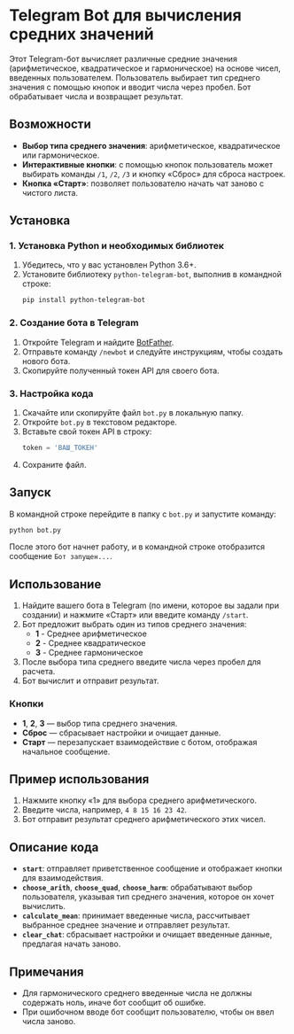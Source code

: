 # Telegram Bot для вычисления средних значений

Этот Telegram-бот вычисляет различные средние значения (арифметическое, квадратическое и гармоническое) на основе чисел, введенных пользователем. Пользователь выбирает тип среднего значения с помощью кнопок и вводит числа через пробел. Бот обрабатывает числа и возвращает результат.

## Возможности

- **Выбор типа среднего значения**: арифметическое, квадратическое или гармоническое.
- **Интерактивные кнопки**: с помощью кнопок пользователь может выбирать команды `/1`, `/2`, `/3` и кнопку «Сброс» для сброса настроек.
- **Кнопка «Старт»**: позволяет пользователю начать чат заново с чистого листа.

## Установка

### 1. Установка Python и необходимых библиотек

1. Убедитесь, что у вас установлен Python 3.6+.
2. Установите библиотеку `python-telegram-bot`, выполнив в командной строке:
    ```bash
    pip install python-telegram-bot
    ```

### 2. Создание бота в Telegram

1. Откройте Telegram и найдите [BotFather](https://t.me/botfather).
2. Отправьте команду `/newbot` и следуйте инструкциям, чтобы создать нового бота.
3. Скопируйте полученный токен API для своего бота.

### 3. Настройка кода

1. Скачайте или скопируйте файл `bot.py` в локальную папку.
2. Откройте `bot.py` в текстовом редакторе.
3. Вставьте свой токен API в строку:
    ```python
    token = 'ВАШ_ТОКЕН'
    ```
4. Сохраните файл.

## Запуск

В командной строке перейдите в папку с `bot.py` и запустите команду:

```bash
python bot.py
```

После этого бот начнет работу, и в командной строке отобразится сообщение `Бот запущен...`.

## Использование

1. Найдите вашего бота в Telegram (по имени, которое вы задали при создании) и нажмите «Старт» или введите команду `/start`.
2. Бот предложит выбрать один из типов среднего значения:
   - **1** - Среднее арифметическое
   - **2** - Среднее квадратическое
   - **3** - Среднее гармоническое
3. После выбора типа среднего введите числа через пробел для расчета.
4. Бот вычислит и отправит результат.

### Кнопки

- **1**, **2**, **3** — выбор типа среднего значения.
- **Сброс** — сбрасывает настройки и очищает данные.
- **Старт** — перезапускает взаимодействие с ботом, отображая начальное сообщение.

## Пример использования

1. Нажмите кнопку «1» для выбора среднего арифметического.
2. Введите числа, например, `4 8 15 16 23 42`.
3. Бот отправит результат среднего арифметического этих чисел.

## Описание кода

- **`start`**: отправляет приветственное сообщение и отображает кнопки для взаимодействия.
- **`choose_arith`**, **`choose_quad`**, **`choose_harm`**: обрабатывают выбор пользователя, указывая тип среднего значения, которое он хочет вычислить.
- **`calculate_mean`**: принимает введенные числа, рассчитывает выбранное среднее значение и отправляет результат.
- **`clear_chat`**: сбрасывает настройки и очищает введенные данные, предлагая начать заново.

## Примечания

- Для гармонического среднего введенные числа не должны содержать ноль, иначе бот сообщит об ошибке.
- При ошибочном вводе бот сообщит пользователю, чтобы он ввел числа заново.
